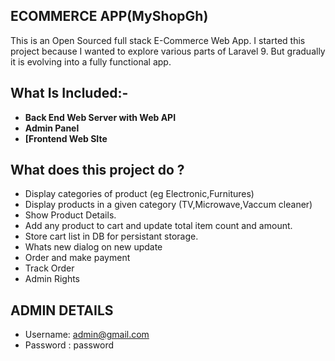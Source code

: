 
## ECOMMERCE APP(MyShopGh)

This is an Open Sourced full stack E-Commerce Web App. I started this project because I wanted to explore various parts of Laravel 9. But gradually it is evolving into a fully functional app.


## What Is Included:-
- **Back End Web Server with Web API**
- **Admin Panel**
- **[Frontend Web SIte**



## What does this project do ?


- Display categories of product (eg Electronic,Furnitures)
- Display products in a given category (TV,Microwave,Vaccum cleaner)
- Show Product Details.
- Add any product to cart and update total item count and amount.
- Store cart list in DB for persistant storage.
- Whats new dialog on new update
- Order and make payment
- Track Order
- Admin Rights

## ADMIN DETAILS
- Username: admin@gmail.com
- Password : password
